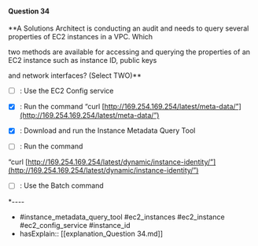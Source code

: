 #### Question  34

**A Solutions Architect is conducting an audit and needs to query several properties of EC2 instances in a VPC. Which

two methods are available for accessing and querying the properties of an EC2 instance such as instance ID, public keys

and network interfaces? (Select TWO)**

- [ ] :  Use the EC2 Config service

- [x] :  Run the command “curl [http://169.254.169.254/latest/meta-data/”](http://169.254.169.254/latest/meta-data/”)

- [x] :  Download and run the Instance Metadata Query Tool

- [ ] :  Run the command

“curl [http://169.254.169.254/latest/dynamic/instance-identity/”](http://169.254.169.254/latest/dynamic/instance-identity/”)

- [ ] :  Use the Batch command

*----

- #instance_metadata_query_tool #ec2_instances #ec2_instance #ec2_config_service #instance_id
- hasExplain:: [[explanation_Question  34.md]]
